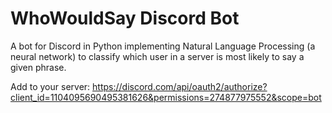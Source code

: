 # WhoWouldSay Discord Bot
A bot for Discord in Python implementing Natural Language Processing (a neural network) to classify which user in a server is most likely to say a given phrase.

Add to your server:
https://discord.com/api/oauth2/authorize?client_id=1104095690495381626&permissions=274877975552&scope=bot
